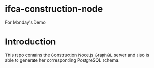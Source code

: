 # ifca-construction-node

For Monday's Demo

# Introduction

This repo contains the Construction Node.js GraphQL server and also is able to generate her corresponding PostgreSQL schema.